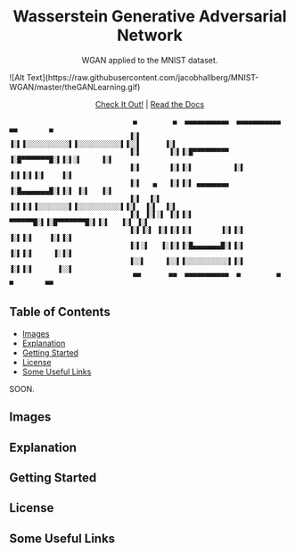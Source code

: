 <h1 align="center">
Wasserstein Generative Adversarial Network
</h1> 



<p align="center">WGAN applied to the MNIST dataset.</p>
![Alt Text](https://raw.githubusercontent.com/jacobhallberg/MNIST-WGAN/master/theGANLearning.gif)
<p align="center"><a href="https://github.com/jacobhallberg/MNIST-GAN/blob/master/gan.py">Check It Out!</a> | <a href="#images">Read the Docs</a></p>

```
                               ▄         ▄  ▄▄▄▄▄▄▄▄▄▄▄  ▄▄▄▄▄▄▄▄▄▄▄  ▄▄        ▄ 
                              ▐░▌       ▐░▌▐░░░░░░░░░░░▌▐░░░░░░░░░░░▌▐░░▌      ▐░▌
                              ▐░▌       ▐░▌▐░█▀▀▀▀▀▀▀▀▀ ▐░█▀▀▀▀▀▀▀█░▌▐░▌░▌     ▐░▌
                              ▐░▌       ▐░▌▐░▌          ▐░▌       ▐░▌▐░▌▐░▌    ▐░▌
                              ▐░▌   ▄   ▐░▌▐░▌ ▄▄▄▄▄▄▄▄ ▐░█▄▄▄▄▄▄▄█░▌▐░▌ ▐░▌   ▐░▌
                              ▐░▌  ▐░▌  ▐░▌▐░▌▐░░░░░░░░▌▐░░░░░░░░░░░▌▐░▌  ▐░▌  ▐░▌
                              ▐░▌ ▐░▌░▌ ▐░▌▐░▌ ▀▀▀▀▀▀█░▌▐░█▀▀▀▀▀▀▀█░▌▐░▌   ▐░▌ ▐░▌
                              ▐░▌▐░▌ ▐░▌▐░▌▐░▌       ▐░▌▐░▌       ▐░▌▐░▌    ▐░▌▐░▌
                              ▐░▌░▌   ▐░▐░▌▐░█▄▄▄▄▄▄▄█░▌▐░▌       ▐░▌▐░▌     ▐░▐░▌
                              ▐░░▌     ▐░░▌▐░░░░░░░░░░░▌▐░▌       ▐░▌▐░▌      ▐░░▌
                               ▀▀       ▀▀  ▀▀▀▀▀▀▀▀▀▀▀  ▀         ▀  ▀        ▀▀ 

```


## Table of Contents
- [Images](#images)
- [Explanation](#explanation)
- [Getting Started](#getting-started)
- [License](#license)
- [Some Useful Links](#some-useful-links)
 
 SOON.

## Images

## Explanation

## Getting Started

## License

## Some Useful Links




